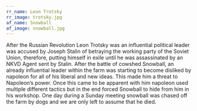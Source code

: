 ```yaml
---
rr_name: Leon Trotsky
rr_image: trotsky.jpg
af_name: Snowball
af_image: snowball.jpg
---
```


After the Russian Revolution Leon Trotsky was an influential political leader was accused by Joseph Stalin of betraying the working party of the Soviet Union, therefore, putting himself in exile until he was assassinated by an NKVD Agent sent by Stalin. After the battle of cowshed Snowball, an already influential leader within the farm was starting to become disliked by napoleon for all of his liberal and new ideas. This made him a threat to Napoleon’s power. Once this came to be apparent with him napoleon used multiple different tactics but in the end forced Snowball to hide from him in his workshop. One day during a Sunday meeting snowball was chased off the farm by dogs and we are only left to assume that he died.